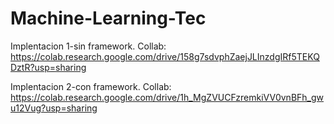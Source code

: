 # Machine-Learning-Tec
Implentacion 1-sin framework. Collab: https://colab.research.google.com/drive/158g7sdvphZaejJLInzdgIRf5TEKQDztR?usp=sharing

Implentacion 2-con framework. Collab: https://colab.research.google.com/drive/1h_MgZVUCFzremkiVV0vnBFh_gwu12Vug?usp=sharing
